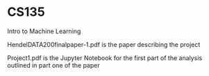 # CS135
Intro to Machine Learning 

HendelDATA200finalpaper-1.pdf is the paper describing the project

Project1.pdf is the Jupyter Notebook for the first part of the analysis outlined in part one of the paper

